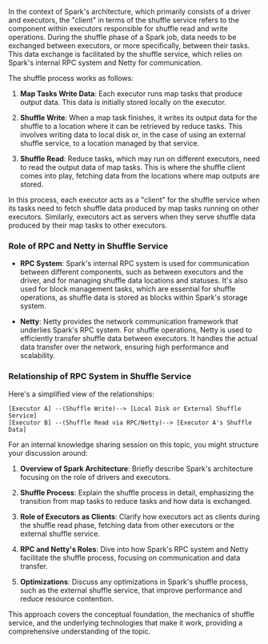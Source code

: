 In the context of Spark's architecture, which primarily consists of a driver and executors, the "client" in terms of the shuffle service refers to the component within executors responsible for shuffle read and write operations. During the shuffle phase of a Spark job, data needs to be exchanged between executors, or more specifically, between their tasks. This data exchange is facilitated by the shuffle service, which relies on Spark's internal RPC system and Netty for communication.

The shuffle process works as follows:

1. **Map Tasks Write Data**: Each executor runs map tasks that produce output data. This data is initially stored locally on the executor.

2. **Shuffle Write**: When a map task finishes, it writes its output data for the shuffle to a location where it can be retrieved by reduce tasks. This involves writing data to local disk or, in the case of using an external shuffle service, to a location managed by that service.

3. **Shuffle Read**: Reduce tasks, which may run on different executors, need to read the output data of map tasks. This is where the shuffle client comes into play, fetching data from the locations where map outputs are stored.

In this process, each executor acts as a "client" for the shuffle service when its tasks need to fetch shuffle data produced by map tasks running on other executors. Similarly, executors act as servers when they serve shuffle data produced by their map tasks to other executors.

### Role of RPC and Netty in Shuffle Service

- **RPC System**: Spark's internal RPC system is used for communication between different components, such as between executors and the driver, and for managing shuffle data locations and statuses. It's also used for block management tasks, which are essential for shuffle operations, as shuffle data is stored as blocks within Spark's storage system.

- **Netty**: Netty provides the network communication framework that underlies Spark's RPC system. For shuffle operations, Netty is used to efficiently transfer shuffle data between executors. It handles the actual data transfer over the network, ensuring high performance and scalability.

### Relationship of RPC System in Shuffle Service

Here's a simplified view of the relationships:

```
[Executor A] --(Shuffle Write)--> [Local Disk or External Shuffle Service]
[Executor B] --(Shuffle Read via RPC/Netty)--> [Executor A's Shuffle Data]
```

For an internal knowledge sharing session on this topic, you might structure your discussion around:

1. **Overview of Spark Architecture**: Briefly describe Spark's architecture focusing on the role of drivers and executors.

2. **Shuffle Process**: Explain the shuffle process in detail, emphasizing the transition from map tasks to reduce tasks and how data is exchanged.

3. **Role of Executors as Clients**: Clarify how executors act as clients during the shuffle read phase, fetching data from other executors or the external shuffle service.

4. **RPC and Netty's Roles**: Dive into how Spark's RPC system and Netty facilitate the shuffle process, focusing on communication and data transfer.

5. **Optimizations**: Discuss any optimizations in Spark's shuffle process, such as the external shuffle service, that improve performance and reduce resource contention.

This approach covers the conceptual foundation, the mechanics of shuffle service, and the underlying technologies that make it work, providing a comprehensive understanding of the topic.
